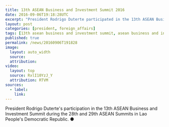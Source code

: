 ```yaml
---
title: 13th ASEAN Business and Investment Summit 2016
date: 2016-09-06T19:18:28UTC
excerpt: "President Rodrigo Duterte participated in the 13th ASEAN Business and Investment Summit during the 28th and 29th ASEAN Summits in Lao People's Democratic Republic."
layout: post
categories: [president, foreign_affairs]
tags: [13th asean business and investment summit, asean business and investment summit, asean]
published: true
permalink: /news/20160906T191828
image:
  layout: auto_width
  source: 
  attribution: 
video:
  layout: top
  source: RxlI10YzJ_Y
  attribution: RTVM
sources:
  - label:
    link:
---
```


President Rodrigo Duterte's participation in the 13th ASEAN Business and Investment Summit during the 28th and 29th ASEAN Summits in Lao People's Democratic Republic.
&#x25cf;
